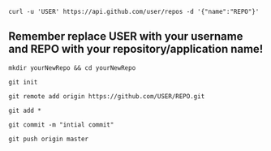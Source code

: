 `curl -u 'USER' https://api.github.com/user/repos -d '{"name":"REPO"}'`

## Remember replace USER with your username and REPO with your repository/application name!

```mkdir yourNewRepo && cd yourNewRepo```

```git init```

```git remote add origin https://github.com/USER/REPO.git```

```git add *```

```git commit -m "intial commit"```

```git push origin master```